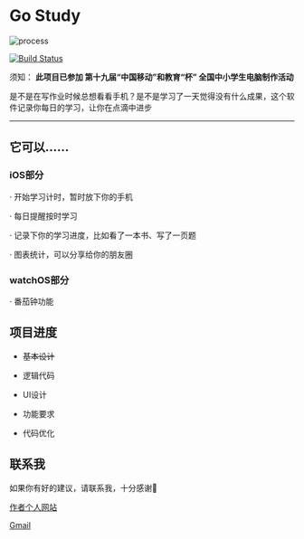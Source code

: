# Go Study

![process](http://progressed.io/bar/8?title=process)

[![Build Status](https://travis-ci.org/Himself65/Go-Study.svg?branch=master)](https://travis-ci.org/Himself65/Go-Study)

须知：
**此项目已参加 第十九届“中国移动”和教育“杯” 全国中小学生电脑制作活动**

是不是在写作业时候总想看看手机？是不是学习了一天觉得没有什么成果，这个软件记录你每日的学习，让你在点滴中进步

---

## 它可以……

### iOS部分

· 开始学习计时，暂时放下你的手机

· 每日提醒按时学习

· 记录下你的学习进度，比如看了一本书、写了一页题

· 图表统计，可以分享给你的朋友圈

### watchOS部分

· 番茄钟功能

## 项目进度

- ~~基本设计~~

- 逻辑代码

- UI设计

- 功能要求

- 代码优化

## 联系我

如果你有好的建议，请联系我，十分感谢🙏

[作者个人网站](http://himself65.com)

[Gmail](himself6565@gmailcom)